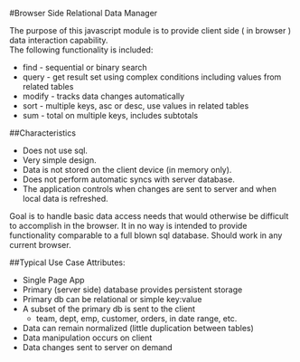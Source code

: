 #Browser Side Relational Data Manager  
 
The purpose of this javascript module is to provide client side ( in browser ) data interaction capability.  
The following functionality is included:  

* find  - sequential or binary search
* query - get result set using complex conditions including values from related tables
* modify - tracks data changes automatically
* sort - multiple keys, asc or desc, use values in related tables
* sum - total on multiple keys, includes subtotals  

##Characteristics
* Does not use sql.
* Very simple design.
* Data is not stored on the client device (in memory only).
* Does not perform automatic syncs with server database.
* The application controls when changes are sent to server and when local data is refreshed.  
  
Goal is to handle basic data access needs that would otherwise be difficult to accomplish in the browser. It in no way is intended to provide functionality comparable to a full blown sql database. Should work in any current browser.  
  
##Typical Use Case Attributes:  
* Single Page App
* Primary (server side) database provides persistent storage
* Primary db can be relational or simple key:value
* A subset of the primary db is sent to the client
    * team, dept, emp, customer, orders, in date range, etc.
* Data can remain normalized (little duplication between tables)
* Data manipulation occurs on client
* Data changes sent to server on demand
  

